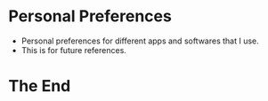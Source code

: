 # Personal Preferences
 -  Personal preferences for different apps and softwares that I use.
 -  This is for future references.

 # The End

